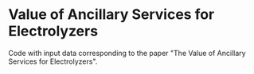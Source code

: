 # Value of Ancillary Services for Electrolyzers
Code with input data corresponding to the paper "The Value of Ancillary Services for Electrolyzers".
